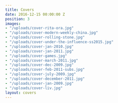 ```yaml
---
title: Covers
date: 2016-12-15 00:00:00 Z
position: 3
images:
- "/uploads/cover-rita-ora.jpg"
- "/uploads/cover-modern-weekly-china.jpg"
- "/uploads/cover-rolling-stone.jpg"
- "/uploads/cover-under-the-influence-ss2015.jpg"
- "/uploads/cover-jan-2010.jpg"
- "/uploads/cover-jan-2011.jpg"
- "/uploads/cover-games.jpg"
- "/uploads/cover-march-2011.jpg"
- "/uploads/cover-dec-2009.jpg"
- "/uploads/cover-feb-2011-subs.jpg"
- "/uploads/cover-july-2009.jpg"
- "/uploads/cover-december-2011.jpg"
- "/uploads/cover-jan-2009.jpg"
- "/uploads/cover-liv.jpg"
layout: covers
---
```


